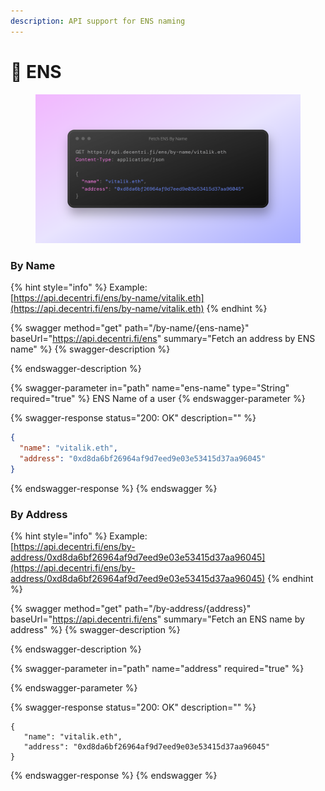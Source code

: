 ```yaml
---
description: API support for ENS naming
---
```


# 🔗 ENS

<figure><img src="../.gitbook/assets/image.png" alt=""><figcaption></figcaption></figure>

### By Name

{% hint style="info" %}
Example: \
[https://api.decentri.fi/ens/by-name/vitalik.eth](https://api.decentri.fi/ens/by-name/vitalik.eth)
{% endhint %}

{% swagger method="get" path="/by-name/{ens-name}" baseUrl="https://api.decentri.fi/ens" summary="Fetch an address by ENS name" %}
{% swagger-description %}

{% endswagger-description %}

{% swagger-parameter in="path" name="ens-name" type="String" required="true" %}
ENS Name of a user
{% endswagger-parameter %}

{% swagger-response status="200: OK" description="" %}
```json
{
  "name": "vitalik.eth",
  "address": "0xd8da6bf26964af9d7eed9e03e53415d37aa96045"
}
```
{% endswagger-response %}
{% endswagger %}



### By Address

{% hint style="info" %}
Example: \
[https://api.decentri.fi/ens/by-address/0xd8da6bf26964af9d7eed9e03e53415d37aa96045](https://api.decentri.fi/ens/by-address/0xd8da6bf26964af9d7eed9e03e53415d37aa96045)
{% endhint %}

{% swagger method="get" path="/by-address/{address}" baseUrl="https://api.decentri.fi/ens" summary="Fetch an ENS name by address" %}
{% swagger-description %}

{% endswagger-description %}

{% swagger-parameter in="path" name="address" required="true" %}

{% endswagger-parameter %}

{% swagger-response status="200: OK" description="" %}
```
{
   "name": "vitalik.eth",
   "address": "0xd8da6bf26964af9d7eed9e03e53415d37aa96045"
}
```
{% endswagger-response %}
{% endswagger %}
